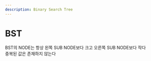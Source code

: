 ```yaml
---
description: Binary Search Tree
---
```


# BST

BST의 NODE는 항상 왼쪽 SUB NODE보다 크고 오른쪽 SUB NODE보다 작다\
중복된 값은 존재하지 않는다
